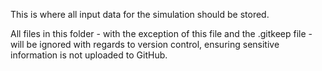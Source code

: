 This is where all input data for the simulation should be stored.

All files in this folder - with the exception of this file and the .gitkeep file - will be ignored with regards to version control, ensuring sensitive information is not uploaded to GitHub.
